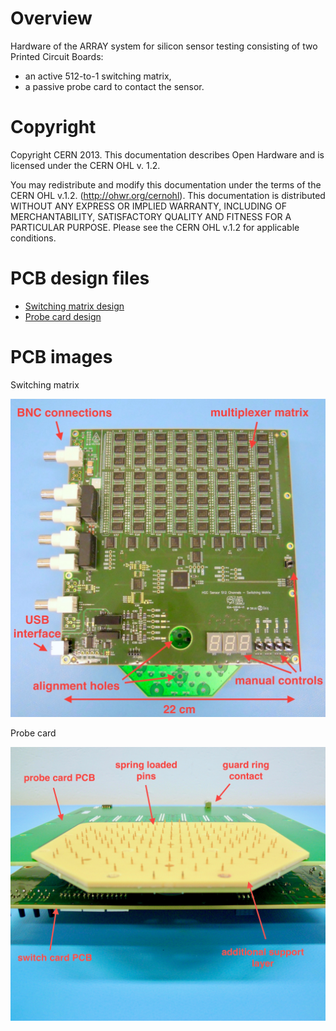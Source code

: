 # Overview

Hardware of the ARRAY system for silicon sensor testing consisting of two Printed Circuit Boards:
* an active 512-to-1 switching matrix,
* a passive probe card to contact the sensor.

# Copyright

Copyright CERN 2013.
This documentation describes Open Hardware and is licensed under the CERN OHL v. 1.2.

You may redistribute and modify this documentation under the terms of the CERN OHL v.1.2. (http://ohwr.org/cernohl). This documentation is distributed WITHOUT ANY EXPRESS OR IMPLIED WARRANTY, INCLUDING OF MERCHANTABILITY, SATISFACTORY QUALITY AND FITNESS FOR A PARTICULAR PURPOSE. Please see the CERN OHL v.1.2 for applicable conditions.

# PCB design files

* [Switching matrix design](/Switching_Matrix)
* [Probe card design](/Probe_Card)

# PCB images

Switching matrix

![SwitchingMatrix](/Switching_Matrix/Documentation/Switching_Matrix.jpg)

Probe card

![ProbeCard](/Probe_Card/Documentation/Probe_Card.jpg)

